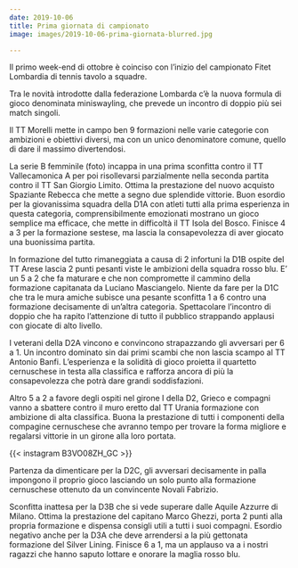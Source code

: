 ```yaml
---
date: 2019-10-06
title: Prima giornata di campionato
image: images/2019-10-06-prima-giornata-blurred.jpg

---
```


Il primo week-end di ottobre è coinciso con l’inizio del campionato Fitet Lombardia di tennis tavolo a squadre. 

Tra le novità introdotte dalla federazione Lombarda c’è la nuova formula di gioco denominata miniswayling, che prevede un incontro di doppio più sei match singoli.

Il TT Morelli mette in campo ben 9 formazioni nelle varie categorie con ambizioni e obiettivi diversi, ma con un unico denominatore comune, quello di dare il massimo divertendosi.

La serie B femminile (foto) incappa in una prima sconfitta contro il TT Vallecamonica A per poi risollevarsi parzialmente nella seconda partita contro il TT San Giorgio Limito. Ottima la prestazione del nuovo acquisto Spaziante Rebecca che mette a segno due splendide vittorie.
Buon esordio per la giovanissima squadra della D1A con atleti tutti alla prima esperienza in questa categoria, comprensibilmente emozionati mostrano un gioco semplice ma efficace, che mette in difficoltà il TT Isola del Bosco. Finisce 4 a 3 per la formazione sestese, ma lascia la consapevolezza di aver giocato una buonissima partita.

In formazione del tutto rimaneggiata a causa di 2 infortuni la D1B ospite del TT Arese lascia 2 punti pesanti viste le ambizioni della squadra rosso blu. E’ un 5 a 2  che fa maturare e che non compromette il cammino della formazione capitanata da Luciano Masciangelo.
Niente da fare per la D1C che tra le mura amiche subisce una pesante sconfitta 1 a 6 contro una formazione decisamente di un’altra categoria. Spettacolare l’incontro di doppio che ha rapito l’attenzione di tutto il pubblico strappando applausi con giocate di alto livello.

I veterani della D2A vincono e convincono strapazzando gli avversari per 6 a 1. Un incontro dominato sin dai primi scambi che non lascia scampo al TT Antonio Banfi. L’esperienza e la solidità di gioco proietta il quartetto cernuschese in testa alla classifica e rafforza ancora di più la consapevolezza che potrà dare grandi soddisfazioni.

Altro 5 a 2 a favore degli ospiti nel girone I della D2, Grieco e compagni vanno a sbattere contro il muro eretto dal TT Urania formazione con ambizione di alta classifica. Buona la prestazione di tutti i componenti della compagine cernuschese che avranno tempo per trovare la forma migliore e regalarsi vittorie in un girone alla loro portata. 

{{< instagram B3VO08ZH_GC >}}

Partenza da dimenticare per la D2C, gli avversari decisamente in palla impongono il proprio gioco lasciando un solo punto alla formazione cernuschese ottenuto da un convincente Novali Fabrizio. 

Sconfitta inattesa per la D3B che si vede superare dalle Aquile Azzurre di Milano. Ottima la prestazione del capitano Marco Ghezzi, porta 2 punti alla propria formazione e dispensa consigli utili a tutti i suoi compagni. 
Esordio negativo anche per la D3A che deve arrendersi a la più gettonata formazione del Silver Lining. Finisce 6 a 1, ma un applauso va a i nostri ragazzi che hanno saputo lottare e onorare la maglia rosso blu.  
